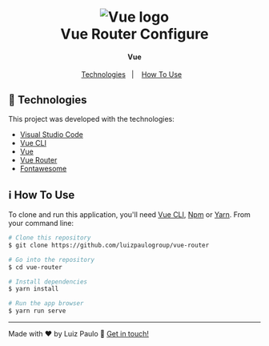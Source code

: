 <h1 align="center">
    <img alt="Vue logo" src="https://github.com/luizpaulogroup/github-readme/blob/master/images/vue.png" />
    <br>
    Vue Router Configure
</h1>

<h4 align="center">Vue</h4>

<p align="center">
  <a href="#rocket-technologies">Technologies</a>&nbsp;&nbsp;&nbsp;|&nbsp;&nbsp;&nbsp;
  <a href="#information_source-how-to-use">How To Use</a>&nbsp;&nbsp;&nbsp;
</p>

## :rocket: Technologies

This project was developed with the technologies:

-  [Visual Studio Code](https://code.visualstudio.com/)
-  [Vue CLI](https://cli.vuejs.org/)
-  [Vue](https://vuejs.org/)
-  [Vue Router](https://router.vuejs.org/)
-  [Fontawesome](https://fontawesome.com/icons)

## :information_source: How To Use

To clone and run this application, you'll need [Vue CLI](https://cli.vuejs.org/), [Npm](https://www.npmjs.com/get-npm) or [Yarn](https://yarnpkg.com/). From your command line:

```bash
# Clone this repository
$ git clone https://github.com/luizpaulogroup/vue-router

# Go into the repository
$ cd vue-router

# Install dependencies
$ yarn install

# Run the app browser
$ yarn run serve

```

---

Made with :heart: by Luiz Paulo :wave: [Get in touch!](https://www.linkedin.com/in/luiz-paulo/)
